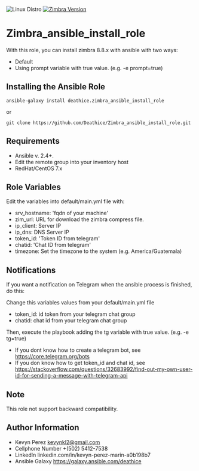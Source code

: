 ![Linux Distro](https://img.shields.io/badge/platform-CentOS%20%7C%20Red%20Hat-blue.svg)
[![Zimbra Version](https://img.shields.io/badge/Zimbra-8.8.15-blue.svg)](https://www.zimbra.com/downloads/zimbra-collaboration-open-source/)

Zimbra_ansible_install_role
=========
With this role, you can install zimbra 8.8.x with ansible with two ways:

- Default
- Using prompt variable with true value. (e.g. -e prompt=true)

Installing the Ansible Role
---------------------------

```
ansible-galaxy install deathice.zimbra_ansible_install_role
```
or 

```
git clone https://github.com/Deathice/Zimbra_ansible_install_role.git
```
Requirements
------------

- Ansible v. 2.4+.
- Edit the remote group into your inventory host
- RedHat/CentOS 7.x

Role Variables
--------------

Edit the variables into default/main.yml file with:

- srv_hostname: 'fqdn of your machine'
- zim_url: URL for download the zimbra compress file.
- ip_client: Server IP
- ip_dns: DNS Server IP
- token_id: 'Token ID from telegram'
- chatid: 'Chat ID from telegram'
- timezone: Set the timezone to the system (e.g. America/Guatemala)

Notifications
-------------

If you want a notification on Telegram when the ansible process is finished, do this:

Change this variables values from your default/main.yml file

- token_id: id token from your telegram chat group
- chatid: chat id from your telegram chat group

Then, execute the playbook adding the tg variable with true value. (e.g. -e tg=true)

- If you dont know how to create a telegram bot, see https://core.telegram.org/bots
- If you don know how to get token_id and chat id, see https://stackoverflow.com/questions/32683992/find-out-my-own-user-id-for-sending-a-message-with-telegram-api

## Note
This role not support backward compatibility.


Author Information
------------------

- Kevyn Perez kevynkl2@gmail.com
- Cellphone Number +(502) 5412-7538
- LinkedIn linkedin.com/in/kevyn-perez-marin-a0b198b7
- Ansible Galaxy https://galaxy.ansible.com/deathice

